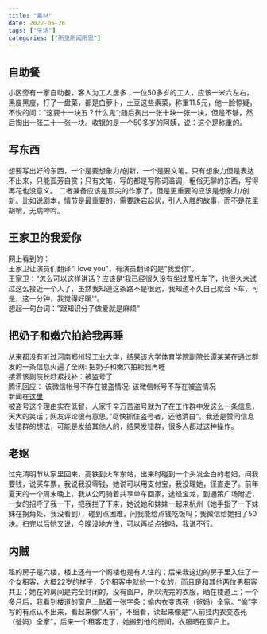 ```yaml
---
title: "素材"
date: 2022-05-26
tags: ["生活"]
categories: ["所见所闻所思"]
---
```


## 自助餐
小区旁有一家自助餐，客人为工人居多；一位50多岁的工人，应该一米六左右，黑廋黑廋，打了一盘菜，都是白萝卜，土豆这些素菜，称重11.5元，他一脸惊疑，不悦的问：”这要十一块五？什么鬼“;随后掏出一张十块一张一块，但是不够，然后掏出一张二十一张一块。收银的是一个50多岁的阿姨，说：这个是称重的。  


## 写东西
想要写出好的东西，一个是要想象力/创新，一个是要文笔。只有想象力但是表达不出来，只能孤芳自赏；只有文笔，写的都是写陈词滥调，粗俗无聊的东西，写得再花也没意义。
二者兼备应该是顶尖的作家了，但是更重要的应该是想象力/创新。比如说剧本，情节是最重要的，需要跌宕起伏，引人入胜的故事，而不是花里胡哨，无病呻吟。  

## 王家卫的我爱你
网上看到的：  
王家卫让演员们翻译“I love you”，有演员翻译的是“我爱你”。  
王家卫：“怎么可以这样讲话？应该是‘我已经很久没有坐过摩托车了，也很久未试过这么接近一个人了，虽然我知道这条路不是很远，我知道不久自己就会下车，可是，这一分钟，我觉得好暖’”。  
想起一句台词：”跟知识分子做爱就是麻烦“  


## 把奶子和嫩穴拍給我再睡
从来都没有听过河南郑州轻工业大学，结果该大学体育学院副院长谭某某在通过群发的一条信息火遍了全网: 把奶子和嫩穴拍給我再睡  
接着该副院长赶紧找补：被盗号了  
腾讯回应： 该微信帐号不存在被盗情况: 该微信帐号不存在被盗情况  
新闻在[这里](https://www.sydneytoday.com/content-1022445937073018)  
被盗号这个理由实在低智，人家千辛万苦盗号就为了在工作群中发这么一条信息，天大的笑话；网友评论很有意思，”尽快抓住盗号者，还他清白“。我还是赞同信息发错群的想法，可能是发给其他人的，结果发错群，很多人都过这种操作。  

## 老妪
过完清明节从家里回来，高铁到火车东站，出来时碰到一个头发全白的老妇，问我要钱，说买车票，我说我没零钱，她说可以用支付宝，我没理她，径直走了。前年夏天的一个周末晚上，我从公司骑着共享单车回家，途经宝龙，到通策广场附近，一女的招呼了我一下，把我拦了下来，她说她和妹妹一起来杭州（她手指了一下妹妹在拐角处，我没看到），碰到点困难，问我能给点钱吃饭吗；我微信给她扫了50块。扫完以后她又说，今晚没地方住，可以再给点钱吗，我说不行。  

## 内贼
租的房子是六楼，楼上还有一个阁楼也是有人住的；后来我这边的房子里入住了一个女租客，大概22岁的样子，5个租客中就他一个女的，而且是和其他两位男租客共卫；她在的房间是完全封闭的，没有窗户，所以洗完的衣服，晒在楼道上；一个多月后，我看到楼道的窗户上贴着一张字条：偷内衣变态死（爸妈）全家。“偷”字写的有点认不出来，看起来像“人前”，不细看，读起来像是“人前挂内衣变态死（爸妈）全家“，后来一个租客走了，她搬到他的房间，衣服晒在窗户上。  



